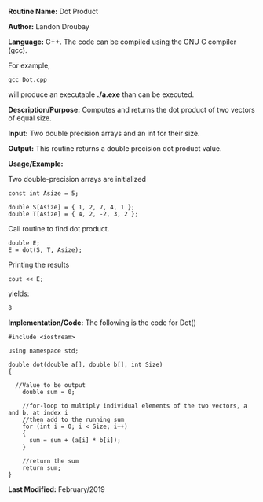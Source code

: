 **Routine Name:**           Dot Product

**Author:** Landon Droubay

**Language:** C++. The code can be compiled using the GNU C compiler (gcc).

For example,

    gcc Dot.cpp

will produce an executable **./a.exe** than can be executed. 

**Description/Purpose:** Computes and returns the dot product of two vectors of equal size.

**Input:** Two double precision arrays and an int for their size.

**Output:** This routine returns a double precision dot product value.

**Usage/Example:**

Two double-precision arrays are initialized

```c_cpp
const int Asize = 5;

double S[Asize] = { 1, 2, 7, 4, 1 };
double T[Asize] = { 4, 2, -2, 3, 2 };
```
Call routine to find dot product.

```c_cpp
double E;
E = dot(S, T, Asize);
```

Printing the results

```c_cpp
cout << E;
```

yields:

```c_cpp
8
```

**Implementation/Code:** The following is the code for Dot()

```c_cpp
#include <iostream>

using namespace std;

double dot(double a[], double b[], int Size)
{
  
  //Value to be output
    double sum = 0;

    //for-loop to multiply individual elements of the two vectors, a and b, at index i
    //then add to the running sum
    for (int i = 0; i < Size; i++)
    {
      sum = sum + (a[i] * b[i]);
    }
    
    //return the sum
    return sum;
}
```
**Last Modified:** February/2019

